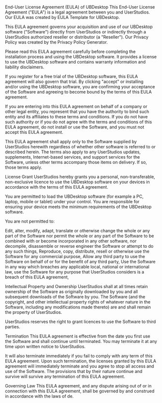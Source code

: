 End-User License Agreement (EULA) of UBDesktop
This End-User License Agreement ("EULA") is a legal agreement between you and UserStudios. Our EULA was created by EULA Template for UBDesktop.

This EULA agreement governs your acquisition and use of our UBDesktop software ("Software") directly from UserStudios or indirectly through a UserStudios authorized reseller or distributor (a "Reseller"). Our Privacy Policy was created by the Privacy Policy Generator.

Please read this EULA agreement carefully before completing the installation process and using the UBDesktop software. It provides a license to use the UBDesktop software and contains warranty information and liability disclaimers.

If you register for a free trial of the UBDesktop software, this EULA agreement will also govern that trial. By clicking "accept" or installing and/or using the UBDesktop software, you are confirming your acceptance of the Software and agreeing to become bound by the terms of this EULA agreement.

If you are entering into this EULA agreement on behalf of a company or other legal entity, you represent that you have the authority to bind such entity and its affiliates to these terms and conditions. If you do not have such authority or if you do not agree with the terms and conditions of this EULA agreement, do not install or use the Software, and you must not accept this EULA agreement.

This EULA agreement shall apply only to the Software supplied by UserStudios herewith regardless of whether other software is referred to or described herein. The terms also apply to any UserStudios updates, supplements, Internet-based services, and support services for the Software, unless other terms accompany those items on delivery. If so, those terms apply.

License Grant
UserStudios hereby grants you a personal, non-transferable, non-exclusive licence to use the UBDesktop software on your devices in accordance with the terms of this EULA agreement.

You are permitted to load the UBDesktop software (for example a PC, laptop, mobile or tablet) under your control. You are responsible for ensuring your device meets the minimum requirements of the UBDesktop software.

You are not permitted to:

Edit, alter, modify, adapt, translate or otherwise change the whole or any part of the Software nor permit the whole or any part of the Software to be combined with or become incorporated in any other software, nor decompile, disassemble or reverse engineer the Software or attempt to do any such things,
Reproduce, copy, distribute, resell or otherwise use the Software for any commercial purpose,
Allow any third party to use the Software on behalf of or for the benefit of any third party,
Use the Software in any way which breaches any applicable local, national or international law,
use the Software for any purpose that UserStudios considers is a breach of this EULA agreement,

Intellectual Property and Ownership
UserStudios shall at all times retain ownership of the Software as originally downloaded by you and all subsequent downloads of the Software by you. The Software (and the copyright, and other intellectual property rights of whatever nature in the Software, including any modifications made thereto) are and shall remain the property of UserStudios.

UserStudios reserves the right to grant licences to use the Software to third parties.

Termination
This EULA agreement is effective from the date you first use the Software and shall continue until terminated. You may terminate it at any time upon written notice to UserStudios.

It will also terminate immediately if you fail to comply with any term of this EULA agreement. Upon such termination, the licenses granted by this EULA agreement will immediately terminate and you agree to stop all access and use of the Software. The provisions that by their nature continue and survive will survive any termination of this EULA agreement.

Governing Law
This EULA agreement, and any dispute arising out of or in connection with this EULA agreement, shall be governed by and construed in accordance with the laws of de.
